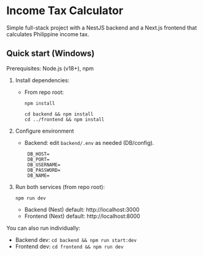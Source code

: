 # Income Tax Calculator

Simple full-stack project with a NestJS backend and a Next.js frontend that calculates Philippine income tax.

## Quick start (Windows)

Prerequisites: Node.js (v18+), npm

1. Install dependencies:
   - From repo root:
     ```
     npm install
     ```
     ```
     cd backend && npm install
     cd ../frontend && npm install
     ```

2. Configure environment
   - Backend: edit `backend/.env` as needed (DB/config).
     ```
      DB_HOST=
      DB_PORT=
      DB_USERNAME=
      DB_PASSWORD=
      DB_NAME=
     ```

3. Run both services (from repo root):
   ```
   npm run dev
   ```
   - Backend (Nest) default: http://localhost:3000
   - Frontend (Next) default: http://localhost:8000

You can also run individually:
- Backend dev: `cd backend && npm run start:dev`
- Frontend dev: `cd frontend && npm run dev`
